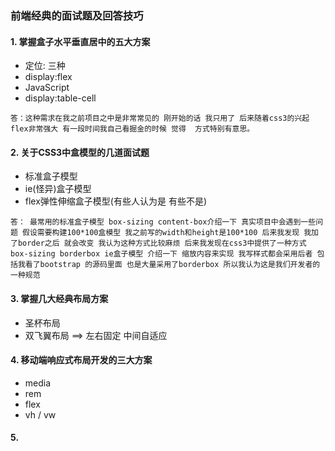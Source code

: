 ### 前端经典的面试题及回答技巧

#### 1. 掌握盒子水平垂直居中的五大方案

- 定位: 三种
- display:flex
- JavaScript
- display:table-cell

```
答：这种需求在我之前项目之中是非常常见的 刚开始的话 我只用了 后来随着css3的兴起 flex非常强大 有一段时间我自己看掘金的时候 觉得  方式特别有意思。
```



#### 2. 关于CSS3中盒模型的几道面试题

- 标准盒子模型
- ie(怪异)盒子模型
- flex弹性伸缩盒子模型(有些人认为是 有些不是)

```
答： 最常用的标准盒子模型 box-sizing content-box介绍一下 真实项目中会遇到一些问题 假设需要构建100*100盒模型 我之前写的width和height是100*100 后来我发现 我加了border之后 就会改变 我认为这种方式比较麻烦 后来我发现在css3中提供了一种方式 box-sizing borderbox ie盒子模型 介绍一下 缩放内容来实现 我写样式都会采用后者 包括我看了bootstrap 的源码里面 也是大量采用了borderbox 所以我认为这是我们开发者的一种规范
```



#### 3. 掌握几大经典布局方案

- 圣杯布局
- 双飞翼布局    ==> 左右固定 中间自适应



#### 4. 移动端响应式布局开发的三大方案

- media
- rem
- flex
- vh / vw



#### 5. 